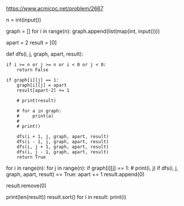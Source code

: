 https://www.acmicpc.net/problem/2667


n = int(input())

graph = []
for i in range(n):
    graph.append(list(map(int, input())))


apart = 2
result = [0]

def dfs(i, j, graph, apart, result):


    if i >= n or j >= n or i < 0 or j < 0:
        return False

    if graph[i][j] == 1:
        graph[i][j] = apart
        result[apart-2] += 1

        # print(result)

        # for a in graph:
        #     print(a)
        #
        # print()

        dfs(i + 1, j, graph, apart, result)
        dfs(i - 1, j, graph, apart, result)
        dfs(i, j + 1, graph, apart, result)
        dfs(i, j - 1, graph, apart, result)
        return True




for i in range(n):
    for j in range(n):
        if graph[i][j] == 1:
            # print(i, j)
            if dfs(i, j, graph, apart, result) == True:
                apart += 1
                result.append(0)

result.remove(0)

print(len(result))
result.sort()
for i in result:
    print(i)
